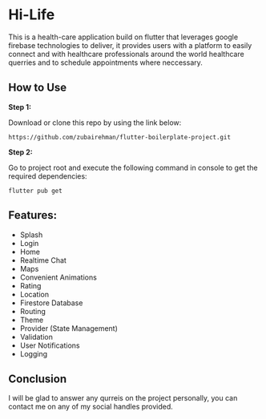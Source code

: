 # Hi-Life

This is a health-care application build on flutter that leverages google firebase technologies to deliver, it provides users with a platform to easily connect and with healthcare professionals around the world healthcare querries and to schedule appointments where neccessary.

## How to Use 

**Step 1:**

Download or clone this repo by using the link below:

```
https://github.com/zubairehman/flutter-boilerplate-project.git
```

**Step 2:**

Go to project root and execute the following command in console to get the required dependencies: 

```
flutter pub get 
```

## Features:

* Splash
* Login
* Home
* Realtime Chat
* Maps 
* Convenient Animations
* Rating
* Location
* Firestore Database
* Routing
* Theme
* Provider (State Management)
* Validation
* User Notifications
* Logging

## Conclusion

I will be glad to answer any qurreis on the project personally, you can contact me on any of my social handles provided.



